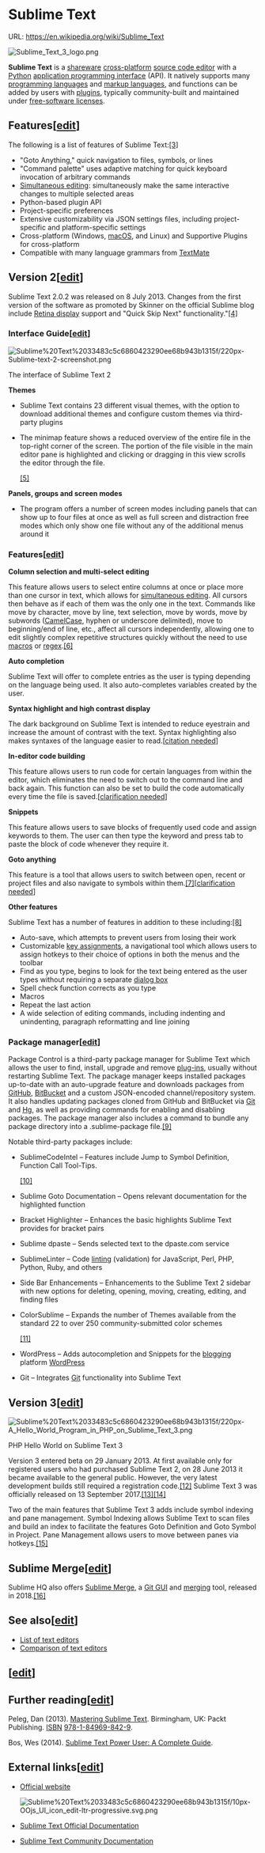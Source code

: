 # Sublime Text

URL: https://en.wikipedia.org/wiki/Sublime_Text

![Sublime_Text_3_logo.png](Sublime%20Text%2033483c5c6860423290ee68b943b1315f/Sublime_Text_3_logo.png)

**Sublime Text** is a [shareware](https://en.wikipedia.org/wiki/Shareware) [cross-platform](https://en.wikipedia.org/wiki/Cross-platform) [source code editor](https://en.wikipedia.org/wiki/Source_code_editor) with a [Python](https://en.wikipedia.org/wiki/Python_(programming_language)) [application programming interface](https://en.wikipedia.org/wiki/Application_programming_interface) (API). It natively supports many [programming languages](https://en.wikipedia.org/wiki/Programming_languages) and [markup languages](https://en.wikipedia.org/wiki/Markup_languages), and functions can be added by users with [plugins](https://en.wikipedia.org/wiki/Plugins), typically community-built and maintained under [free-software licenses](https://en.wikipedia.org/wiki/Free_software_licenses).

## Features[[edit](https://en.wikipedia.org/w/index.php?title=Sublime_Text&action=edit&section=1)]

The following is a list of features of Sublime Text:[[3]](https://en.wikipedia.org/wiki/Sublime_Text)

- "Goto Anything," quick navigation to files, symbols, or lines
- "Command palette" uses adaptive matching for quick keyboard invocation of arbitrary commands
- [Simultaneous editing](https://en.wikipedia.org/wiki/Simultaneous_editing): simultaneously make the same interactive changes to multiple selected areas
- Python-based plugin API
- Project-specific preferences
- Extensive customizability via JSON settings files, including project-specific and platform-specific settings
- Cross-platform (Windows, [macOS](https://en.wikipedia.org/wiki/MacOS), and Linux) and Supportive Plugins for cross-platform
- Compatible with many language grammars from [TextMate](https://en.wikipedia.org/wiki/TextMate)

## Version 2[[edit](https://en.wikipedia.org/w/index.php?title=Sublime_Text&action=edit&section=2)]

Sublime Text 2.0.2 was released on 8 July 2013. Changes from the first version of the software as promoted by Skinner on the official Sublime blog include [Retina display](https://en.wikipedia.org/wiki/Retina_display) support and "Quick Skip Next" functionality."[[4]](https://en.wikipedia.org/wiki/Sublime_Text)

### Interface Guide[[edit](https://en.wikipedia.org/w/index.php?title=Sublime_Text&action=edit&section=3)]

![Sublime%20Text%2033483c5c6860423290ee68b943b1315f/220px-Sublime-text-2-screenshot.png](Sublime%20Text%2033483c5c6860423290ee68b943b1315f/220px-Sublime-text-2-screenshot.png)

The interface of Sublime Text 2

**Themes**

- Sublime Text contains 23 different visual themes, with the option to download additional themes and configure custom themes via third-party plugins
- The minimap feature shows a reduced overview of the entire file in the top-right corner of the screen. The portion of the file visible in the main editor pane is highlighted and clicking or dragging in this view scrolls the editor through the file.
    
    [[5]](https://en.wikipedia.org/wiki/Sublime_Text)
    

**Panels, groups and screen modes**

- The program offers a number of screen modes including panels that can show up to four files at once as well as full screen and distraction free modes which only show one file without any of the additional menus around it

### Features[[edit](https://en.wikipedia.org/w/index.php?title=Sublime_Text&action=edit&section=4)]

**Column selection and multi-select editing**

This feature allows users to select entire columns at once or place more than one cursor in text, which allows for [simultaneous editing](https://en.wikipedia.org/wiki/Simultaneous_editing). All cursors then behave as if each of them was the only one in the text. Commands like move by character, move by line, text selection, move by words, move by subwords ([CamelCase](https://en.wikipedia.org/wiki/Camel_Case), hyphen or underscore delimited), move to beginning/end of line, etc., affect all cursors independently, allowing one to edit slightly complex repetitive structures quickly without the need to use [macros](https://en.wikipedia.org/wiki/Macro_(computer_science)) or [regex](https://en.wikipedia.org/wiki/Regular_expression).[[6]](https://en.wikipedia.org/wiki/Sublime_Text)

**Auto completion**

Sublime Text will offer to complete entries as the user is typing depending on the language being used. It also auto-completes variables created by the user.

**Syntax highlight and high contrast display**

The dark background on Sublime Text is intended to reduce eyestrain and increase the amount of contrast with the text. Syntax highlighting also makes syntaxes of the language easier to read.[[citation needed](https://en.wikipedia.org/wiki/Wikipedia:Citation_needed)]

**In-editor code building**

This feature allows users to run code for certain languages from within the editor, which eliminates the need to switch out to the command line and back again. This function can also be set to build the code automatically every time the file is saved.[[clarification needed](https://en.wikipedia.org/wiki/Wikipedia:Please_clarify)]

**Snippets**

This feature allows users to save blocks of frequently used code and assign keywords to them. The user can then type the keyword and press tab to paste the block of code whenever they require it.

**Goto anything**

This feature is a tool that allows users to switch between open, recent or project files and also navigate to symbols within them.[[7]](https://en.wikipedia.org/wiki/Sublime_Text)[[clarification needed](https://en.wikipedia.org/wiki/Wikipedia:Please_clarify)]

**Other features**

Sublime Text has a number of features in addition to these including:[[8]](https://en.wikipedia.org/wiki/Sublime_Text)

- Auto-save, which attempts to prevent users from losing their work
- Customizable [key assignments](https://en.wikipedia.org/wiki/Keyboard_shortcut), a navigational tool which allows users to assign hotkeys to their choice of options in both the menus and the toolbar
- Find as you type, begins to look for the text being entered as the user types without requiring a separate [dialog box](https://en.wikipedia.org/wiki/Dialog_box)
- Spell check function corrects as you type
- Macros
- Repeat the last action
- A wide selection of editing commands, including indenting and unindenting, paragraph reformatting and line joining

### Package manager[[edit](https://en.wikipedia.org/w/index.php?title=Sublime_Text&action=edit&section=5)]

Package Control is a third-party package manager for Sublime Text which allows the user to find, install, upgrade and remove [plug-ins](https://en.wikipedia.org/wiki/Plug-in_(computing)), usually without restarting Sublime Text. The package manager keeps installed packages up-to-date with an auto-upgrade feature and downloads packages from [GitHub](https://en.wikipedia.org/wiki/GitHub), [BitBucket](https://en.wikipedia.org/wiki/Bitbucket) and a custom JSON-encoded channel/repository system. It also handles updating packages cloned from GitHub and BitBucket via [Git](https://en.wikipedia.org/wiki/Git_(software)) and [Hg](https://en.wikipedia.org/wiki/Mercurial_(software)), as well as providing commands for enabling and disabling packages. The package manager also includes a command to bundle any package directory into a .sublime-package file.[[9]](https://en.wikipedia.org/wiki/Sublime_Text)

Notable third-party packages include:

- SublimeCodeIntel – Features include Jump to Symbol Definition, Function Call Tool-Tips.
    
    [[10]](https://en.wikipedia.org/wiki/Sublime_Text)
    
- Sublime Goto Documentation – Opens relevant documentation for the highlighted function
- Bracket Highlighter – Enhances the basic highlights Sublime Text provides for bracket pairs
- Sublime dpaste – Sends selected text to the dpaste.com service
- SublimeLinter – Code [linting](https://en.wikipedia.org/wiki/Lint_(software)) (validation) for JavaScript, Perl, PHP, Python, Ruby, and others
- Side Bar Enhancements – Enhancements to the Sublime Text 2 sidebar with new options for deleting, opening, moving, creating, editing, and finding files
- ColorSublime – Expands the number of Themes available from the standard 22 to over 250 community-submitted color schemes
    
    [[11]](https://en.wikipedia.org/wiki/Sublime_Text)
    
- WordPress – Adds autocompletion and Snippets for the [blogging](https://en.wikipedia.org/wiki/Blog) platform [WordPress](https://en.wikipedia.org/wiki/WordPress)
- Git – Integrates [Git](https://en.wikipedia.org/wiki/Git_(software)) functionality into Sublime Text

## Version 3[[edit](https://en.wikipedia.org/w/index.php?title=Sublime_Text&action=edit&section=6)]

![Sublime%20Text%2033483c5c6860423290ee68b943b1315f/220px-A_Hello_World_Program_in_PHP_on_Sublime_Text_3.png](Sublime%20Text%2033483c5c6860423290ee68b943b1315f/220px-A_Hello_World_Program_in_PHP_on_Sublime_Text_3.png)

PHP Hello World on Sublime Text 3

Version 3 entered beta on 29 January 2013. At first available only for registered users who had purchased Sublime Text 2, on 28 June 2013 it became available to the general public. However, the very latest development builds still required a registration code.[[12]](https://en.wikipedia.org/wiki/Sublime_Text) Sublime Text 3 was officially released on 13 September 2017.[[13][14]](https://en.wikipedia.org/wiki/Sublime_Text)

Two of the main features that Sublime Text 3 adds include symbol indexing and pane management. Symbol Indexing allows Sublime Text to scan files and build an index to facilitate the features Goto Definition and Goto Symbol in Project. Pane Management allows users to move between panes via hotkeys.[[15]](https://en.wikipedia.org/wiki/Sublime_Text)

## Sublime Merge[[edit](https://en.wikipedia.org/w/index.php?title=Sublime_Text&action=edit&section=7)]

Sublime HQ also offers [Sublime Merge](https://en.wikipedia.org/w/index.php?title=Sublime_Merge&action=edit&redlink=1), a [Git GUI](https://en.wikipedia.org/wiki/Git_GUI) and [merging](https://en.wikipedia.org/wiki/Merge_(revision_control)) tool, released in 2018.[[16]](https://en.wikipedia.org/wiki/Sublime_Text)

## See also[[edit](https://en.wikipedia.org/w/index.php?title=Sublime_Text&action=edit&section=8)]

- [List of text editors](https://en.wikipedia.org/wiki/List_of_text_editors)
- [Comparison of text editors](https://en.wikipedia.org/wiki/Comparison_of_text_editors)

## [[edit](https://en.wikipedia.org/w/index.php?title=Sublime_Text&action=edit&section=9)]

## Further reading[[edit](https://en.wikipedia.org/w/index.php?title=Sublime_Text&action=edit&section=10)]

Peleg, Dan (2013). [Mastering Sublime Text](https://www.packtpub.com/application-development/mastering-sublime-text). Birmingham, UK: Packt Publishing. [ISBN](https://en.wikipedia.org/wiki/ISBN_(identifier)) [978-1-84969-842-9](https://en.wikipedia.org/wiki/Special:BookSources/978-1-84969-842-9).

Bos, Wes (2014). [Sublime Text Power User: A Complete Guide](https://sublimetextbook.com/).

## External links[[edit](https://en.wikipedia.org/w/index.php?title=Sublime_Text&action=edit&section=11)]

- [Official website](https://www.sublimetext.com/)
    
    ![Sublime%20Text%2033483c5c6860423290ee68b943b1315f/10px-OOjs_UI_icon_edit-ltr-progressive.svg.png](Sublime%20Text%2033483c5c6860423290ee68b943b1315f/10px-OOjs_UI_icon_edit-ltr-progressive.svg.png)
    
- [Sublime Text Official Documentation](https://www.sublimetext.com/docs)
- [Sublime Text Community Documentation](https://docs.sublimetext.io/)
